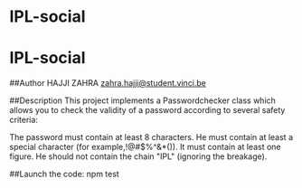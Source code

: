 # IPL-social

# IPL-social

##Author
HAJJI ZAHRA
zahra.hajji@student.vinci.be

##Description
This project implements a Passwordchecker class which allows you to check the validity of a password according to several safety criteria:

The password must contain at least 8 characters.
He must contain at least a special character (for example,!@#$%^&\*()).
It must contain at least one figure.
He should not contain the chain "IPL" (ignoring the breakage).

##Launch the code:
npm test
